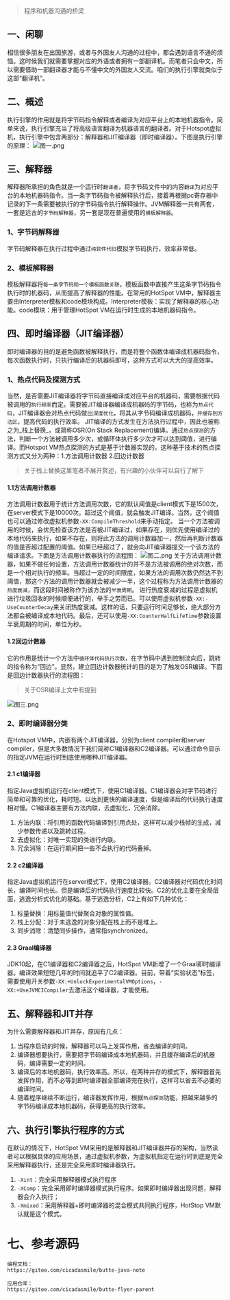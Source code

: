 > 程序和机器沟通的桥梁

## 一、闲聊
相信很多朋友在出国旅游，或者与外国友人沟通的过程中，都会遇到语言不通的烦恼。这时候我们就需要掌握对应的外语或者拥有一部翻译机。而笔者只会中文，所以需要借助一部翻译器才能与不懂中文的外国友人交流。咱们的执行引擎就类似于这部“翻译机”。
## 二、概述
执行引擎的作用就是将字节码指令解释或者编译为对应平台上的本地机器指令。简单来说，执行引擎充当了将高级语言翻译为机器语言的翻译者。对于Hotspot虚拟机，执行引擎中包含两部分：解释器和JIT编译器（即时编译器）。下图是执行引擎的原理：
![](https://foruda.gitee.com/images/1662702136677551842/aa78de7a_884075.png "图一.png")
## 三、解释器
解释器所承担的角色就是一个运行时`翻译者`，将字节码文件中的内容`翻译`为对应平台的本地机器码指令。当一条字节码指令被解释执行后，接着再根据pc寄存器中记录的下一条需要被执行的字节码指令执行解释操作。JVM解释器一共有两套，一套是远古的`字节码解释器`，另一套是现在普遍使用的`模板解释器`。
### 1、字节码解释器
字节码解释器在执行过程中通过`纯软件代码`模拟字节码执行，效率非常低。
### 2、模板解释器
模板解释器将`每一条字节码和一个模板函数关联`，模板函数中直接产生这条字节码指令执行时的机器码，从而提高了解释器的性能。在常用的HotSpot VM中，解释器主要由Interpreter模板和code模块构成。Interpreter模板：实现了解释器的核心功能。code模块：用于管理HotSpot VM在运行时生成的本地机器码指令。
## 四、即时编译器（JIT编译器）
即时编译器的目的是避免函数被解释执行，而是将整个函数体编译成机器码指令，每次函数执行时，只执行编译后的机器码即可，这种方式可以大大的提高效率。
### 1、热点代码及探测方式
当然，是否需要JIT编译器将字节码直接编译成对应平台的机器码，需要根据代码被调用的`执行频率`而定。需要被JIT编译器编译成机器码的字节码，也称为`热点代码`，JIT编译器会对热点代码做出`深度优化`，将其从字节码编译成机器码，`并缓存到方法区`，提高代码的执行效率。
JIT编译的方式发生在方法执行过程中，因此也被称之为_栈上替换_，或简称OSR(On Stack Replacement)编译。通过`热点探测`的方法，判断一个方法被调用多少次，或循环体执行多少次才可以达到阈值，进行编译。而Hotspot VM热点探测的方式是基于计数器实现的。这种基于技术的热点探测方式又分为两种：1.方法调用计数器 2.回边计数器
> 关于栈上替换这里笔者不展开赘述，有兴趣的小伙伴可以自行了解下

#### 1.1方法调用计数器
方法调用计数器用于统计方法调用次数，它的默认阈值是client模式下是1500次，在server模式下是10000次。超过这个阈值，就会触发JIT编译。当然，这个阈值也可以通过修改虚拟机参数`-XX:CompileThreshold`来手动指定。
当一个方法被调用的时候，会优先检查该方法是否被JIT编译过，如果存在，则优先使用编译过的本地代码来执行，如果不存在，则将此方法的调用计数器加一，然后再判断计数器的值是否超过配置的阈值。如果已经超过了，就会向JIT编译器提交一个该方法的编译请求。下面是方法调用计数器执行的流程图：
![](https://foruda.gitee.com/images/1662702199787693551/eca071bd_884075.png "图二.png")
关于方法调用计数器，如果不做任何设置，方法调用计数器统计的并不是方法被调用的绝对次数，而是一个相对执行的频率。当超过一定的时间限度，如果方法的调用次数仍然达不到阈值，那这个方法的调用计数器就会被减少一半，这个过程称为方法调用计数器的`热度衰减`，而这段时间被称作为该方法的`半衰周期`。
进行热度衰减的过程是虚拟机进行垃圾回收的时候顺便进行的，举手之劳而已。可以使用虚拟机参数`-XX:-UseCounterDecay`来关闭热度衰减。这样的话，只要运行时间足够长，绝大部分方法都会被编译成本地代码。最后，还可以使用`-XX:CounterHalfLifeTime`参数设置半衰周期的时间，单位为秒。
#### 1.2回边计数器
它的作用是统计一个方法中`循环体代码执行次数`，在字节码中遇到控制流向后，跳转的指令称为“回边”。显然，建立回边计数器统计的目的是为了触发OSR编译。下面是回边计数器执行的流程图：
> 关于OSR编译上文中有提到

![](https://foruda.gitee.com/images/1662702221404753722/ee37f96c_884075.png "图三.png")
### 2、即时编译器分类
在Hotspot VM中，内嵌有两个JIT编译器，分别为client compiler和server compiler，但是大多数情况下我们简称C1编译器和C2编译器。可以通过命令显示的指定JVM在运行时到底使用哪种JIT编译器。
#### 2.1 c1编译器
指定Java虚拟机运行在client模式下，使用C1编译器。C1编译器会对字节码进行简单和可靠的优化，耗时短。以达到更快的编译速度，但是编译后的代码执行速度相对慢。C1编译器主要有方法内联，去虚拟化，冗余消除。

1. 方法内联：将引用的函数代码编译到引用点处，这样可以减少栈帧的生成，减少参数传递以及跳转过程。
1. 去虚拟化：对唯一实现的类进行内联。
1. 冗余消除：在运行期间把一些不会执行的代码叠掉。
#### 2.2 c2编译器
指定Java虚拟机运行在server模式下，使用C2编译器。C2编译器对代码优化时间长，编译时间也长。但是编译后的代码执行速度比较快。C2的优化主要在全局层面，逃逸分析式优化的基础。基于逃逸分析，C2上有如下几种优化：

1. 标量替换：用标量值代替聚合对象的属性值。
1. 栈上分配：对于未逃逸的对象分配在栈上而不是堆上。
1. 同步消除：清楚同步操作，通常指synchronized。
#### 2.3 Graal编译器
JDK10起，在C1编译器和C2编译器之后，HotSpot VM新增了一个Graal即时编译器。编译效果短短几年的时间就追平了C2编译器。目前，带着“实验状态”标签，需要使用开关参数`-XX:+UnlockExperimentalVMOptions`，`-XX:+UseJVMCICompiler`去激活这个编译器，才能使用。
## 五、解释器和JIT并存
为什么需要解释器和JIT并存，原因有几点：

1. 当程序启动的时候，解释器可以马上发挥作用，省去编译的时间。
1. 编译器想要执行，需要把字节码编译成本地机器码，并且缓存编译后的机器码，编译需要一定的时间。
1. 编译后的本地机器码，执行效率高。所以，在两种并存的模式下，解释器首先发挥作用，而不必等到即时编译器全部编译完在执行，这样可以省去不必要的编译时间。
1. 随着程序继续不断运行，编译器发挥作用，根据`热点探测`功能，把越来越多的字节码编译成本地机器码，获得更高的执行效率。
## 六、执行引擎执行程序的方式
在默认的情况下，HotSpot VM采用的是解释器和JIT编译器并存的架构，当然读者可以根据具体的应用场景，通过虚拟机参数，为虚拟机指定在运行时到底是完全采用解释器执行，还是完全采用即时编译器执行。

1. `-Xint`：完全采用解释器模式执行程序
1. `-XComp`：完全采用即时编译器模式执行程序。如果即时编译器出现问题，解释器会介入执行；
1. `-Xmixed`：采用解释器+即时编译器的混合模式共同执行程序，HotStop VM默认就是这个模式。

# 七、参考源码
```
编程文档：
https://gitee.com/cicadasmile/butte-java-note

应用仓库：
https://gitee.com/cicadasmile/butte-flyer-parent
```